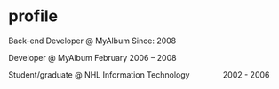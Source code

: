 # profile
Back-end Developer @ MyAlbum 
Since: 2008

Developer @ MyAlbum
February 2006 – 2008

Student/graduate @ NHL
Information Technology    
2002 - 2006
